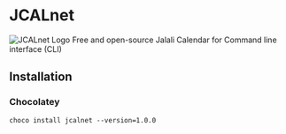 # JCALnet
![JCALnet Logo](https://raw.githubusercontent.com/xmha97/JCALnet/master/Icon.png "JCALnet Logo")
Free and open-source Jalali Calendar for Command line interface (CLI)
## Installation
### Chocolatey
```
choco install jcalnet --version=1.0.0
```
